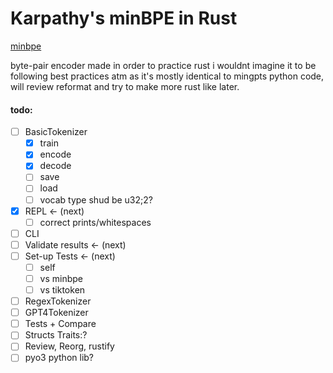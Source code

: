 # Karpathy's minBPE in Rust

[minbpe](https://github.com/karpathy/minbpe)

byte-pair encoder
made in order to practice rust i wouldnt imagine it to be following best practices atm as it's mostly identical to mingpts python code, will review reformat and try to make more rust like later.

#### todo: 

 - [ ] BasicTokenizer
    - [x] train
    - [x] encode
    - [x] decode
    - [ ] save
    - [ ] load
    - [ ] vocab type shud be u32;2?
 - [x] REPL <- (next)
    - [ ] correct prints/whitespaces
 - [ ] CLI
 - [ ] Validate results <- (next)
 - [ ] Set-up Tests <- (next)
    - [ ] self
    - [ ] vs minbpe
    - [ ] vs tiktoken
 - [ ] RegexTokenizer
 - [ ] GPT4Tokenizer
 - [ ] Tests + Compare
 - [ ] Structs Traits:?
 - [ ] Review, Reorg, rustify
 - [ ] pyo3 python lib?